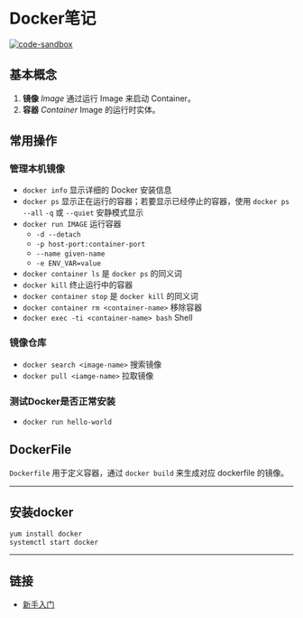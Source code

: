 # Docker笔记

[![code-sandbox](https://img.shields.io/badge/code--sandbox-29b7cb.svg)](https://github.com/lightyears1998/code-sandbox/blob/master/toolchain/docker.md)

## 基本概念

1. **镜像** *Image* 通过运行 Image 来启动 Container。
2. **容器** *Container* Image 的运行时实体。

## 常用操作

### 管理本机镜像

- `docker info` 显示详细的 Docker 安装信息
- `docker ps` 显示正在运行的容器；若要显示已经停止的容器，使用 `docker ps --all` `-q` 或 `--quiet` 安静模式显示
- `docker run IMAGE` 运行容器
  - `-d --detach`
  - `-p host-port:container-port`
  - `--name given-name`
  - `-e ENV_VAR=value`
- `docker container ls` 是 `docker ps` 的同义词
- `docker kill` 终止运行中的容器
- `docker container stop` 是 `docker kill` 的同义词
- `docker container rm <container-name>` 移除容器
- `docker exec -ti <container-name> bash` Shell

### 镜像仓库

- `docker search <image-name>` 搜索镜像
- `docker pull <iamge-name>` 拉取镜像

### 测试Docker是否正常安装

- `docker run hello-world`

## DockerFile

`Dockerfile` 用于定义容器，通过 `docker build` 来生成对应 dockerfile 的镜像。

---

## 安装docker

```sh
yum install docker
systemctl start docker
```

---

## 链接

- [新手入门](https://docs.docker.com/get-started/)
